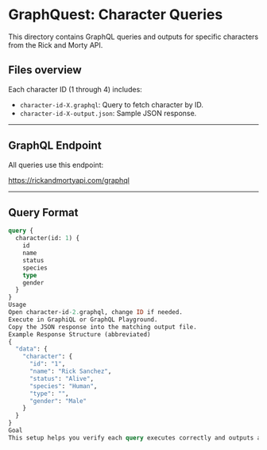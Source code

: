 # GraphQuest: Character Queries

This directory contains GraphQL queries and outputs for specific characters from the Rick and Morty API.

## Files overview

Each character ID (1 through 4) includes:

- `character-id-X.graphql`: Query to fetch character by ID.
- `character-id-X-output.json`: Sample JSON response.

---

## GraphQL Endpoint

All queries use this endpoint:

https://rickandmortyapi.com/graphql

---

## Query Format

```graphql
query {
  character(id: 1) {
    id
    name
    status
    species
    type
    gender
  }
}
Usage
Open character-id-2.graphql, change ID if needed.
Execute in GraphiQL or GraphQL Playground.
Copy the JSON response into the matching output file.
Example Response Structure (abbreviated)
{
  "data": {
    "character": {
      "id": "1",
      "name": "Rick Sanchez",
      "status": "Alive",
      "species": "Human",
      "type": "",
      "gender": "Male"
    }
  }
}
Goal
This setup helps you verify each query executes correctly and outputs are captured as expected.